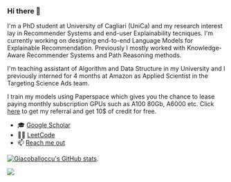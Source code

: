 ### Hi there 👋

I'm a PhD student at University of Cagliari (UniCa) and my research interest lay in Recommender Systems and end-user Explainability tecniques. I'm currently working on designing end-to-end Language Models for Explainable Recommendation. Previously I mostly worked with Knowledge-Aware Recommender Systems and Path Reasoning methods. 

I'm teaching assistant of Algorithm and Data Structure in my University and I previously interned for 4 months at Amazon as Applied Scientist in the Targeting Science Ads team.

I train my models using Paperspace which gives you the chance to lease paying monthly subscription GPUs such as A100 80Gb, A6000 etc. Click [here](https://console.paperspace.com/signup?R=7H5U6TB) to get my referral and get 10$ of credit for free.

- 🎓 [Google Scholar](https://scholar.google.com/citations?hl=en&user=SKF5qv8AAAAJ)
- 👨‍💻 [LeetCode](https://leetcode.com/gballoccu/)
- 📫 [Reach me out](mailto:gballoccu@acm.org)

[![Giacoballoccu's GitHub stats](https://github-readme-stats.vercel.app/api?username=giacoballoccu&theme=radical&show_icons=true&count_private=true)](https://github.com/anuraghazra/github-readme-stats).  


![](https://komarev.com/ghpvc/?username=giacoballoccu&color=brightgreen)

<!--
**giacoballoccu/giacoballoccu** is a ✨ _special_ ✨ repository because its `README.md` (this file) appears on your GitHub profile.

Here are some ideas to get you started:

- 🔭 I’m currently working on ...
- 🌱 I’m currently learning ...
- 👯 I’m looking to collaborate on ...
- 🤔 I’m looking for help with ...
- 💬 Ask me about ...
- 📫 How to reach me: ...
- 😄 Pronouns: ...
- ⚡ Fun fact: ...
-->
